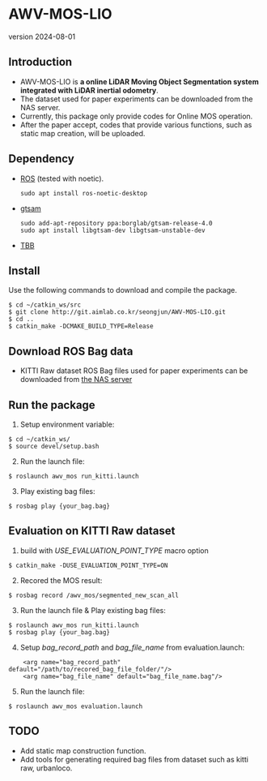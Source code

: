 # AWV-MOS-LIO
version 2024-08-01

## Introduction
- AWV-MOS-LIO is **a online LiDAR Moving Object Segmentation system integrated with LiDAR inertial odometry**.
- The dataset used for paper experiments can be downloaded from the NAS server.
- Currently, this package only provide codes for Online MOS operation.
- After the paper accept, codes that provide various functions, such as static map creation, will be uploaded.

## Dependency
- [ROS](http://wiki.ros.org/ROS/Installation) (tested with noetic).
    ```
    sudo apt install ros-noetic-desktop
    ```
- [gtsam](https://gtsam.org/get_started/)
    ```
    sudo add-apt-repository ppa:borglab/gtsam-release-4.0
    sudo apt install libgtsam-dev libgtsam-unstable-dev
    ```
- [TBB](https://github.com/oneapi-src/oneTBB/blob/master/INSTALL.md)
## Install
Use the following commands to download and compile the package.

```
$ cd ~/catkin_ws/src
$ git clone http://git.aimlab.co.kr/seongjun/AWV-MOS-LIO.git
$ cd ..
$ catkin_make -DCMAKE_BUILD_TYPE=Release
```
## Download ROS Bag data
- KITTI Raw dataset ROS Bag files used for paper experiments can be downloaded from [the NAS server](https://gofile.me/6Vvuz/njqrKwtxs) 

## Run the package
1. Setup environment variable:
```
$ cd ~/catkin_ws/
$ source devel/setup.bash
```
2. Run the launch file:
```
$ roslaunch awv_mos run_kitti.launch
```
3. Play existing bag files:
```
$ rosbag play {your_bag.bag}
```
## Evaluation on KITTI Raw dataset
1. build with *USE_EVALUATION_POINT_TYPE* macro option
```
$ catkin_make -DUSE_EVALUATION_POINT_TYPE=ON
```
2. Recored the MOS result:
```
$ rosbag record /awv_mos/segmented_new_scan_all
```
3. Run the launch file & Play existing bag files:
```
$ roslaunch awv_mos run_kitti.launch
$ rosbag play {your_bag.bag}
```
4. Setup *bag_record_path* and *bag_file_name* from evaluation.launch:
```
    <arg name="bag_record_path" default="/path/to/recored_bag_file_folder/"/>
    <arg name="bag_file_name" default="bag_file_name.bag"/>
```
5. Run the launch file:
```
$ roslaunch awv_mos evaluation.launch
```
## TODO
- Add static map construction function.
- Add tools for generating required bag files from dataset such as kitti raw, urbanloco.